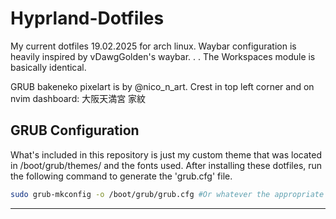 # Hyprland-Dotfiles

My current dotfiles 19.02.2025 for arch linux.
Waybar configuration is heavily inspired by vDawgGolden's waybar. . . The Workspaces module is basically identical.

GRUB bakeneko pixelart is by @nico_n_art. Crest in top left corner and on nvim dashboard: 大阪天満宮 家紋

## GRUB Configuration

What's included in this repository is just my custom theme that was located in /boot/grub/themes/ and the fonts used.
After installing these dotfiles, run the following command to generate the 'grub.cfg' file.

```bash
sudo grub-mkconfig -o /boot/grub/grub.cfg #Or whatever the appropriate command for your distribution is.
```

---
